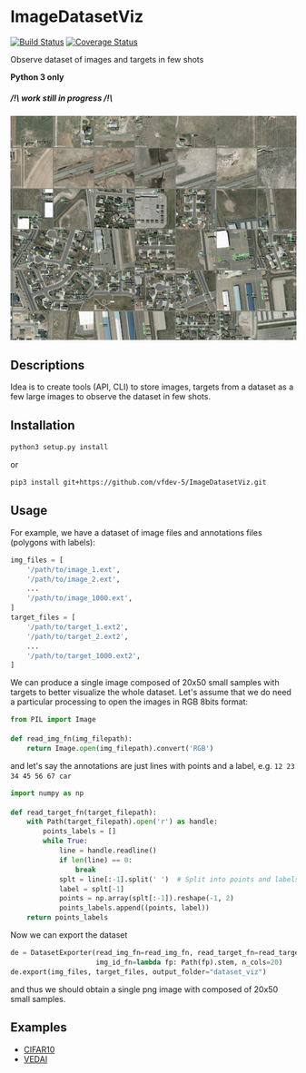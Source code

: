 
# ImageDatasetViz 
[![Build Status](https://travis-ci.org/vfdev-5/ImageDatasetViz.svg?branch=master)](https://travis-ci.org/vfdev-5/ImageDatasetViz)
[![Coverage Status](https://coveralls.io/repos/github/vfdev-5/ImageDatasetViz/badge.svg?branch=master)](https://coveralls.io/github/vfdev-5/ImageDatasetViz?branch=master)

Observe dataset of images and targets in few shots
 
**Python 3 only**

##### /!\ work still in progress /!\


![VEDAI example](examples/vedai_example.png)

## Descriptions

Idea is to create tools (API, CLI) to store images, targets from a dataset as a few large images to observe the dataset 
in few shots.



## Installation 

```bash
python3 setup.py install
```
or 
```bash
pip3 install git+https://github.com/vfdev-5/ImageDatasetViz.git
```

## Usage

For example, we have a dataset of image files and annotations files (polygons with labels):
```python
img_files = [
    '/path/to/image_1.ext',
    '/path/to/image_2.ext',
    ...
    '/path/to/image_1000.ext',
]
target_files = [
    '/path/to/target_1.ext2',
    '/path/to/target_2.ext2',
    ...
    '/path/to/target_1000.ext2',
]
```
We can produce a single image composed of 20x50 small samples with targets to better visualize the whole dataset.
Let's assume that we do need a particular processing to open the images in RGB 8bits format:
```python
from PIL import Image

def read_img_fn(img_filepath):
    return Image.open(img_filepath).convert('RGB')
```
and let's say the annotations are just lines with points and a label, e.g. `12 23 34 45 56 67 car`
```python
import numpy as np

def read_target_fn(target_filepath):
    with Path(target_filepath).open('r') as handle:
        points_labels = []
        while True:
            line = handle.readline()
            if len(line) == 0:
                break
            splt = line[:-1].split(' ')  # Split into points and labels
            label = splt[-1]
            points = np.array(splt[:-1]).reshape(-1, 2)
            points_labels.append((points, label))
    return points_labels
```
Now we can export the dataset
```python
de = DatasetExporter(read_img_fn=read_img_fn, read_target_fn=read_target_fn,
                     img_id_fn=lambda fp: Path(fp).stem, n_cols=20)
de.export(img_files, target_files, output_folder="dataset_viz")
```
and thus we should obtain a single png image with composed of 20x50 small samples.


## Examples

- [CIFAR10](examples/example_CIFAR10.ipynb)
- [VEDAI](examples/example_VEDAI.ipynb)

